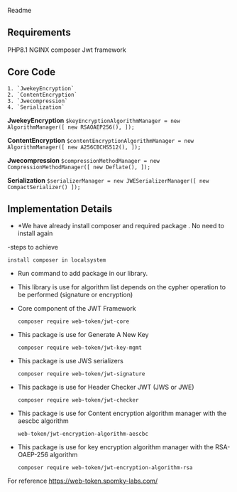 Readme 
## Requirements
PHP8.1 NGINX
composer
Jwt framework 

## Core Code
    1. `JwekeyEncryption`
    2. `ContentEncryption`
    3. `Jwecompression`
    4. `Serialization`

**JwekeyEncryption**
	```
    $keyEncryptionAlgorithmManager = new AlgorithmManager([
        new RSAOAEP256(),
    ]);
	```
	
**ContentEncryption**
	```
    $contentEncryptionAlgorithmManager = new AlgorithmManager([
        new A256CBCHS512(),
    ]);
	```
	
**Jwecompression** 
	```
    $compressionMethodManager = new CompressionMethodManager([
        new Deflate(),
    ]);
	```

**Serialization**
	```
    $serializerManager = new JWESerializerManager([
        new CompactSerializer()
    ]);
	```

## Implementation Details 
  - *We have already install composer and required package . No need to install again
	
  -steps to achieve 
  
	install composer in localsystem

  - Run command to add package in our library.
  - This library is use for algorithm list depends on the cypher operation to be performed (signature or encryption)
  - Core component of the JWT Framework
    ```
    composer require web-token/jwt-core
    ```
  - This package is use for Generate A New Key
    ```
    composer require web-token/jwt-key-mgmt
    ```

  - This package is use JWS serializers
    ```
    composer require web-token/jwt-signature
    ```

  - This package is use for Header Checker JWT (JWS or JWE)
    ```
    composer require web-token/jwt-checker
    ```

  - This package is use for Content encryption algorithm manager with the aescbc algorithm
    ```    
    web-token/jwt-encryption-algorithm-aescbc
    ```
  - This package is use for key encryption algorithm manager with the RSA-OAEP-256 algorithm
    ```    
    composer require web-token/jwt-encryption-algorithm-rsa 
    ```
For reference https://web-token.spomky-labs.com/
